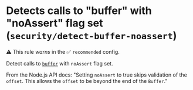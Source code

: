 # Detects calls to "buffer" with "noAssert" flag set (`security/detect-buffer-noassert`)

⚠️ This rule _warns_ in the ✅ `recommended` config.

<!-- end auto-generated rule header -->

Detect calls to [`buffer`](https://nodejs.org/api/buffer.html) with `noAssert` flag set.

From the Node.js API docs: "Setting `noAssert` to true skips validation of the `offset`. This allows the `offset` to be beyond the end of the `Buffer`."
